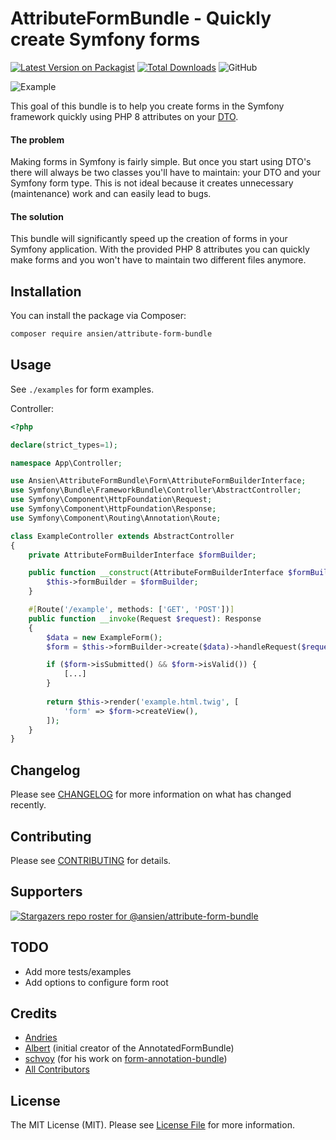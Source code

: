 # AttributeFormBundle - Quickly create Symfony forms

[comment]: <> (![GitHub Workflow Status &#40;branch&#41;]&#40;https://img.shields.io/github/workflow/status/ansien/attribute-form-bundle/Tests/master?label=Tests&logo=Tests&#41;)
[![Latest Version on Packagist](https://img.shields.io/packagist/v/ansien/attribute-form-bundle.svg)](https://packagist.org/packages/ansien/attribute-form-bundle)
[![Total Downloads](https://img.shields.io/packagist/dt/ansien/attribute-form-bundle.svg)](https://packagist.org/packages/ansien/attribute-form-bundle)
![GitHub](https://img.shields.io/github/license/ansien/attribute-form-bundle)

![Example](https://raw.githubusercontent.com/ansien/attribute-form-bundle/master/.github/readme_example.png)

This goal of this bundle is to help you create forms in the Symfony framework quickly using PHP 8 attributes on your [DTO](https://blog.martinhujer.cz/symfony-forms-with-request-objects/).

#### The problem
Making forms in Symfony is fairly simple. But once you start using DTO's there will always be two classes you'll have to maintain: 
your DTO and your Symfony form type. This is not ideal because it creates unnecessary (maintenance) work and can easily lead to bugs.

#### The solution
This bundle will significantly speed up the creation of forms in your Symfony application. With the provided PHP 8 
attributes you can quickly make forms and you won't have to maintain two different files anymore.

## Installation
You can install the package via Composer:

```bash
composer require ansien/attribute-form-bundle
```

## Usage
See `./examples` for form examples.

Controller:
```php
<?php

declare(strict_types=1);

namespace App\Controller;

use Ansien\AttributeFormBundle\Form\AttributeFormBuilderInterface;
use Symfony\Bundle\FrameworkBundle\Controller\AbstractController;
use Symfony\Component\HttpFoundation\Request;
use Symfony\Component\HttpFoundation\Response;
use Symfony\Component\Routing\Annotation\Route;

class ExampleController extends AbstractController
{
    private AttributeFormBuilderInterface $formBuilder;

    public function __construct(AttributeFormBuilderInterface $formBuilder) {
        $this->formBuilder = $formBuilder;
    }

    #[Route('/example', methods: ['GET', 'POST'])]
    public function __invoke(Request $request): Response
    {
        $data = new ExampleForm();
        $form = $this->formBuilder->create($data)->handleRequest($request);

        if ($form->isSubmitted() && $form->isValid()) {
            [...]
        }
        
        return $this->render('example.html.twig', [
            'form' => $form->createView(),
        ]);
    }
}
```

## Changelog
Please see [CHANGELOG](CHANGELOG.md) for more information on what has changed recently.

## Contributing
Please see [CONTRIBUTING](.github/CONTRIBUTING.md) for details.

## Supporters
[![Stargazers repo roster for @ansien/attribute-form-bundle](https://reporoster.com/stars/ansien/attribute-form-bundle)](https://github.com/ansien/attribute-form-bundle/stargazers)

## TODO
- Add more tests/examples
- Add options to configure form root

## Credits
- [Andries](https://github.com/ansien)
- [Albert](https://github.com/abbert) (initial creator of the AnnotatedFormBundle)
- [schvoy](https://github.com/schvoy) (for his work on [form-annotation-bundle](https://github.com/eightmarq/form-annotation-bundle))
- [All Contributors](../../contributors)

## License

The MIT License (MIT). Please see [License File](LICENSE.md) for more information.
